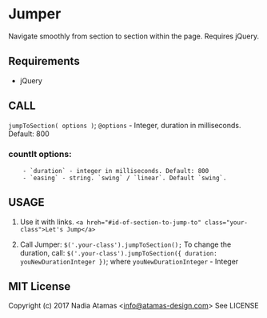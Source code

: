 # Jumper
Navigate smoothly from section to section within the page.
Requires jQuery.

## Requirements
  - jQuery
  
## CALL 
`jumpToSection( options )`;
  `@options` - Integer, duration in milliseconds. Default: 800
  
  ### countIt options: 
    	- `duration` - integer in milliseconds. Default: 800                
    	- `easing` - string. `swing` / `linear`. Default `swing`.

## USAGE
1. Use it with links.
  `<a hreh="#id-of-section-to-jump-to" class="your-class">Let's Jump</a>`

2. Call Jumper:
  `$('.your-class').jumpToSection();`
  To change the duration, call:
  `$('.your-class').jumpToSection({ duration: youNewDurationInteger })`;
  where `youNewDurationInteger` - Integer

## MIT License
Copyright (c) 2017 Nadia Atamas &lt;info@atamas-design.com&gt;
See LICENSE
